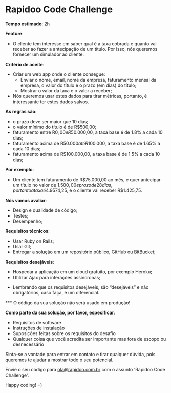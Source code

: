 # Rapidoo Code Challenge

**Tempo estimado**: 2h

**Feature**:
  - O cliente tem interesse em saber qual é a taxa cobrada e quanto vai receber ao fazer a antecipação de um título. Por isso, nós queremos fornecer um simulador ao cliente.

**Critério de aceite**:
  - Criar um web app onde o cliente consegue:
    - Enviar o nome, email, nome da empresa, faturamento mensal da empresa,  o valor do título e o prazo (em dias) do título;
    - Mostrar o valor da taxa e o valor a receber;
  - Nós queremos usar estes dados para tirar métricas, portanto, é interessante ter estes dados salvos.

**As regras são**:
  - o prazo deve ser maior que 10 dias;
  - o valor mínimo do título é de R$500,00;
  - faturamento entre R$0,00 e R$50.000,00, a taxa base é de 1.8% a cada 10 dias;
  - faturamento acima de R$50.000 até R$100.000, a taxa base é de 1.65% a cada 10 dias;
  - faturamento acima de R$100.000,00, a taxa base é de 1.5% a cada 10 dias;

**Por exemplo**:
  - Um cliente tem faturamento de R$75.000,00 ao mês, e quer antecipar um título no valor de $1.500,00 e prazo de 28 dias, portanto a taxa é 4.95%, ou seja, R$74,25, e o cliente vai receber R$1.425,75.

**Nós vamos avaliar**:
  - Design e qualidade de código;
  - Testes;
  - Desempenho;

**Requisitos técnicos**:
  - Usar Ruby on Rails;
  - Usar Git;
  - Entregar a solução em um repositório público, GitHub ou BitBucket;

**Requisitos desejáveis**:
  - Hospedar a aplicação em um cloud gratuito, por exemplo Heroku;
  - Utilizar Ajax para interações assíncronas;

* Lembrando que os requisitos desejáveis, são “desejáveis” e não obrigatórios, caso faça, é um diferencial.

*** O código da sua solução não será usado em produção!

**Como parte da sua solução, por favor, especificar**:
  - Requisitos de software
  - Instruções de instalação
  - Suposições feitas sobre os requisitos do desafio
  - Qualquer coisa que você acredita ser importante mas fora de escopo ou desnecessário

Sinta-se a vontade para entrar em contato e tirar qualquer dúvida, pois queremos te ajudar a mostrar todo o seu potencial.

Envie o seu código para ola@rapidoo.com.br com o assunto 'Rapidoo Code Challenge'.

Happy coding! =)
